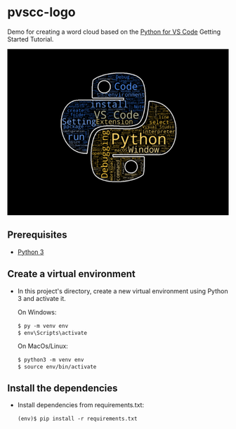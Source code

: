 # pvscc-logo
Demo for creating a word cloud based on the [Python for VS Code](https://code.visualstudio.com/docs/python/python-tutorial) Getting Started Tutorial.


![Logo](logo_app/static/images/logo.png)

## Prerequisites
- [Python 3](https://www.python.org/downloads/)


## Create a virtual environment 
- In this project's directory, create a new virtual environment using Python 3 and activate it.

    On Windows:
     ```shell
    $ py -m venv env
    $ env\Scripts\activate
    ```
    On MacOs/Linux:
    ```shell
    $ python3 -m venv env
    $ source env/bin/activate
    ```
## Install the dependencies
- Install dependencies from requirements.txt:

    ```shell
    (env)$ pip install -r requirements.txt
    ```





